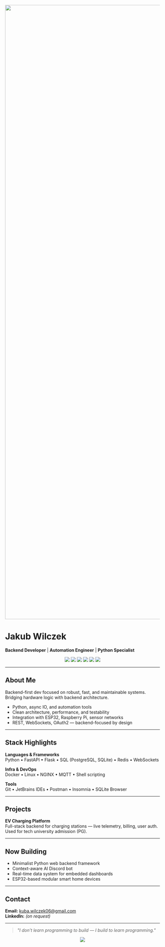 <!-- Top Banner -->
<p align="center">
  <img width="2000" src="https://user-images.githubusercontent.com/74038190/212284100-561aa473-3905-4a80-b561-0d28506553ee.gif" />
</p>

# Jakub Wilczek

**Backend Developer** | **Automation Engineer** | **Python Specialist**

<p align="center">
  <img src="https://img.shields.io/badge/Python-3.11-blue?logo=python&logoColor=white" />
  <img src="https://img.shields.io/badge/FastAPI-%2300C7B7?logo=fastapi&logoColor=white" />
  <img src="https://img.shields.io/badge/PostgreSQL-%23316192?logo=postgresql&logoColor=white" />
  <img src="https://img.shields.io/badge/Docker-%230072C6?logo=docker&logoColor=white" />
  <img src="https://img.shields.io/badge/Linux-%23FCC624?logo=linux&logoColor=black" />
  <img src="https://img.shields.io/badge/ESP32-MicroPython-orange" />
</p>

---

## About Me

Backend-first dev focused on robust, fast, and maintainable systems.  
Bridging hardware logic with backend architecture.

- Python, async IO, and automation tools
- Clean architecture, performance, and testability
- Integration with ESP32, Raspberry Pi, sensor networks
- REST, WebSockets, OAuth2 — backend-focused by design

---

## Stack Highlights

**Languages & Frameworks**  
Python • FastAPI • Flask • SQL (PostgreSQL, SQLite) • Redis • WebSockets

**Infra & DevOps**  
Docker • Linux • NGINX • MQTT • Shell scripting

**Tools**  
Git • JetBrains IDEs • Postman • Insomnia • SQLite Browser

---

## Projects

**EV Charging Platform**  
Full-stack backend for charging stations — live telemetry, billing, user auth.  
Used for tech university admission (PG).

---

## Now Building

- Minimalist Python web backend framework
- Context-aware AI Discord bot
- Real-time data system for embedded dashboards
- ESP32-based modular smart home devices

---

## Contact

**Email:** kuba.wilczek06@gmail.com  
**LinkedIn:** *(on request)*

---

> _"I don’t learn programming to build — I build to learn programming."_

<!-- Bottom Banner -->
<p align="center">
  <img src="https://capsule-render.vercel.app/api?type=waving&color=gradient&height=120&section=footer" />
</p>
